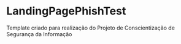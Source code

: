 # LandingPagePhishTest

Template criado para realização do Projeto de Conscientização de Segurança da Informação 
